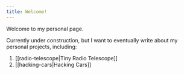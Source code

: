 ```yaml
---
title: Welcome!
---
```


Welcome to my personal page.

Currently under construction, but I want to eventually write about my personal projects, including:

1. [[radio-telescope|Tiny Radio Telescope]]
2. [[hacking-cars|Hacking Cars]]
